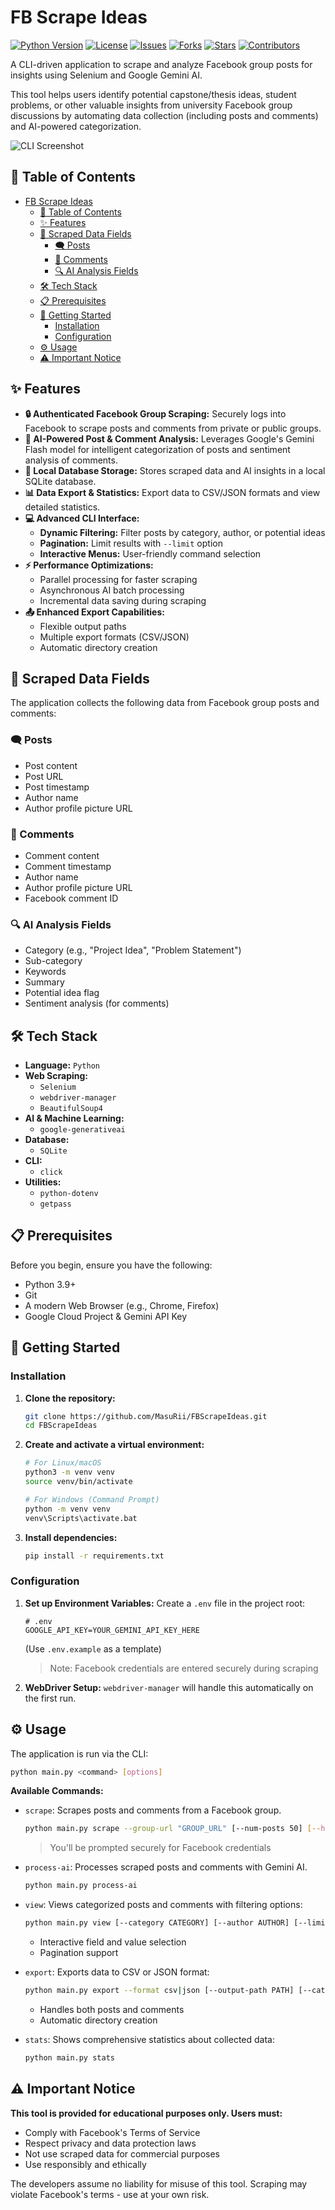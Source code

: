 # FB Scrape Ideas

[![Python Version][python-shield]][python-url]
[![License][license-shield]][license-url]
[![Issues][issues-shield]][issues-url]
[![Forks][forks-shield]][forks-url]
[![Stars][stars-shield]][stars-url]
[![Contributors][contributors-shield]][contributors-url]

A CLI-driven application to scrape and analyze Facebook group posts for insights using Selenium and Google Gemini AI.

This tool helps users identify potential capstone/thesis ideas, student problems, or other valuable insights from university Facebook group discussions by automating data collection (including posts and comments) and AI-powered categorization.

![CLI Screenshot](assets/CLIScreenshot_2.png)


## 📖 Table of Contents

- [FB Scrape Ideas](#fb-scrape-ideas)
  - [📖 Table of Contents](#-table-of-contents)
  - [✨ Features](#-features)
  - [📝 Scraped Data Fields](#-scraped-data-fields)
    - [🗨️ Posts](#️-posts)
    - [💬 Comments](#-comments)
    - [🔍 AI Analysis Fields](#-ai-analysis-fields)
  - [🛠️ Tech Stack](#️-tech-stack)
  - [📋 Prerequisites](#-prerequisites)
  - [🚀 Getting Started](#-getting-started)
    - [Installation](#installation)
    - [Configuration](#configuration)
  - [⚙️ Usage](#️-usage)
  - [⚠️ Important Notice](#️-important-notice)

## ✨ Features

*   **🔒 Authenticated Facebook Group Scraping:** Securely logs into Facebook to scrape posts and comments from private or public groups.
*   **🤖 AI-Powered Post & Comment Analysis:** Leverages Google's Gemini Flash model for intelligent categorization of posts and sentiment analysis of comments.
*   **💾 Local Database Storage:** Stores scraped data and AI insights in a local SQLite database.
*   **📊 Data Export & Statistics:** Export data to CSV/JSON formats and view detailed statistics.
*   **💻 Advanced CLI Interface:**
    *   **Dynamic Filtering:** Filter posts by category, author, or potential ideas
    *   **Pagination:** Limit results with `--limit` option
    *   **Interactive Menus:** User-friendly command selection
*   **⚡ Performance Optimizations:**
    *   Parallel processing for faster scraping
    *   Asynchronous AI batch processing
    *   Incremental data saving during scraping
*   **📤 Enhanced Export Capabilities:**
    *   Flexible output paths
    *   Multiple export formats (CSV/JSON)
    *   Automatic directory creation

## 📝 Scraped Data Fields

The application collects the following data from Facebook group posts and comments:

### 🗨️ Posts
- Post content
- Post URL
- Post timestamp
- Author name
- Author profile picture URL

### 💬 Comments
- Comment content
- Comment timestamp
- Author name
- Author profile picture URL
- Facebook comment ID

### 🔍 AI Analysis Fields
- Category (e.g., "Project Idea", "Problem Statement")
- Sub-category
- Keywords
- Summary
- Potential idea flag
- Sentiment analysis (for comments)

## 🛠️ Tech Stack

*   **Language:** `Python`
*   **Web Scraping:**
    *   `Selenium`
    *   `webdriver-manager`
    *   `BeautifulSoup4`
*   **AI & Machine Learning:**
    *   `google-generativeai`
*   **Database:**
    *   `SQLite`
*   **CLI:**
    *   `click`
*   **Utilities:**
    *   `python-dotenv`
    *   `getpass`


## 📋 Prerequisites

Before you begin, ensure you have the following:
*   Python 3.9+
*   Git
*   A modern Web Browser (e.g., Chrome, Firefox)
*   Google Cloud Project & Gemini API Key


## 🚀 Getting Started

### Installation

1.  **Clone the repository:**
    ```bash
    git clone https://github.com/MasuRii/FBScrapeIdeas.git
    cd FBScrapeIdeas
    ```
2.  **Create and activate a virtual environment:**
    ```bash
    # For Linux/macOS
    python3 -m venv venv
    source venv/bin/activate
    
    # For Windows (Command Prompt)
    python -m venv venv
    venv\Scripts\activate.bat
    ```
3.  **Install dependencies:**
    ```bash
    pip install -r requirements.txt
    ```

### Configuration

1.  **Set up Environment Variables:**
    Create a `.env` file in the project root:
    ```dotenv
    # .env
    GOOGLE_API_KEY=YOUR_GEMINI_API_KEY_HERE
    ```
    (Use `.env.example` as a template)
    > Note: Facebook credentials are entered securely during scraping

2.  **WebDriver Setup:**
    `webdriver-manager` will handle this automatically on the first run.


## ⚙️ Usage

The application is run via the CLI:

```bash
python main.py <command> [options]
```

**Available Commands:**

*   `scrape`: Scrapes posts and comments from a Facebook group.
    ```bash
    python main.py scrape --group-url "GROUP_URL" [--num-posts 50] [--headless]
    ```
    > You'll be prompted securely for Facebook credentials
    
*   `process-ai`: Processes scraped posts and comments with Gemini AI.
    ```bash
    python main.py process-ai
    ```
    
*   `view`: Views categorized posts and comments with filtering options:
    ```bash
    python main.py view [--category CATEGORY] [--author AUTHOR] [--limit N]
    ```
    *   Interactive field and value selection
    *   Pagination support
    
*   `export`: Exports data to CSV or JSON format:
    ```bash
    python main.py export --format csv|json [--output-path PATH] [--category CATEGORY]
    ```
    *   Handles both posts and comments
    *   Automatic directory creation
    
*   `stats`: Shows comprehensive statistics about collected data:
    ```bash
    python main.py stats
    ```


## ⚠️ Important Notice

**This tool is provided for educational purposes only. Users must:**
- Comply with Facebook's Terms of Service
- Respect privacy and data protection laws
- Not use scraped data for commercial purposes
- Use responsibly and ethically

The developers assume no liability for misuse of this tool. Scraping may violate Facebook's terms - use at your own risk.

<!-- Shields.io links -->
[python-shield]: https://img.shields.io/badge/Python-3.9%2B-blue.svg
[python-url]: https://www.python.org/downloads/
[license-shield]: https://img.shields.io/github/license/MasuRii/FBScrapeIdeas
[license-url]: https://github.com/MasuRii/FBScrapeIdeas/blob/main/LICENSE
[issues-shield]: https://img.shields.io/github/issues/MasuRii/FBScrapeIdeas
[issues-url]: https://github.com/MasuRii/FBScrapeIdeas/issues
[forks-shield]: https://img.shields.io/github/forks/MasuRii/FBScrapeIdeas
[forks-url]: https://github.com/MasuRii/FBScrapeIdeas/network/members
[stars-shield]: https://img.shields.io/github/stars/MasuRii/FBScrapeIdeas
[stars-url]: https://github.com/MasuRii/FBScrapeIdeas/stargazers
[contributors-shield]: https://img.shields.io/github/contributors/MasuRii/FBScrapeIdeas
[contributors-url]: https://github.com/MasuRii/FBScrapeIdeas/graphs/contributors
